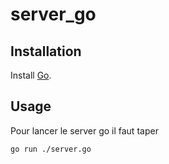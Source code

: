 # server_go

## Installation

Install  [Go](https://go.dev/doc/install).

## Usage

Pour lancer le server go il faut taper

```bash
go run ./server.go
```
